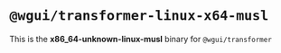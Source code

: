 # `@wgui/transformer-linux-x64-musl`

This is the **x86_64-unknown-linux-musl** binary for `@wgui/transformer`
